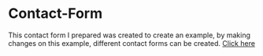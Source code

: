 # Contact-Form
This contact form I prepared was created to create an example, by making changes on this example, different contact forms can be created.
[Click here](https://muazv.github.io/Contact-Form/)
![]()
